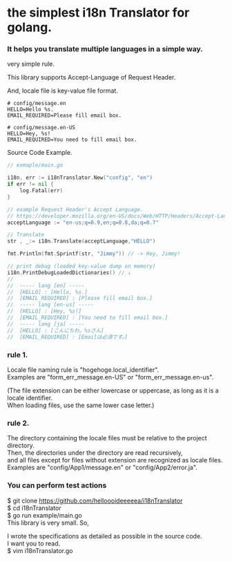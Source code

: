 # the simplest i18n Translator for golang.
### It helps you translate multiple languages in a simple way.
very simple rule.

This library supports Accept-Language of Request Header.

And, locale file is key-value file format.

```
# config/message.en
HELLO=Hello %s.  
EMAIL_REQUIRED=Please fill email box.
```
```
# config/message.en-US
HELLO=Hey, %s!
EMAIL_REQUIRED=You need to fill email box.
```

Source Code Example.
```go
// exmaple/main.go

i18n, err := i18nTranslator.New("config", "en")
if err != nil {
    log.Fatal(err)
}

// example Request Header's Accept Language. 
// https://developer.mozilla.org/en-US/docs/Web/HTTP/Headers/Accept-Language
acceptLanguage := "en-us;q=0.9,en;q=0.8,da;q=0.7"

// Translate
str , _:= i18n.Translate(acceptLanguage,"HELLO")

fmt.Println(fmt.Sprintf(str, "Jimmy")) // -> Hey, Jimmy!

// print debug (loaded key-value dump on memory)
i18n.PrintDebugLoadedDictionaries() // ↓
//
//  ----- lang [en] -----
//  [HELLO] : [Hello, %s.]
//  [EMAIL_REQUIRED] : [Please fill email box.]
//  ----- lang [en-us] -----
//  [HELLO] : [Hey, %s!]
//  [EMAIL_REQUIRED] : [You need to fill email box.]
//  ----- lang [ja] -----
//  [HELLO] : [こんにちわ。%sさん]
//  [EMAIL_REQUIRED] : [Emailは必須です。]

```

### rule 1.
Locale file naming rule is "hogehoge.local_identifier".  
Examples are "form_err_message.en-US" or "form_err_message.en-us".  

(The file extension can be either lowercase or uppercase, as long as it is a locale identifier.   
When loading files, use the same lower case letter.)

### rule 2.
The directory containing the locale files must be relative to the project directory.  
Then, the directories under the directory are read recursively,   
and all files except for files without extension are recognized as locale files.  
Examples are "config/App1/message.en" or "config/App2/error.ja".

### You can perform test actions
$ git clone https://github.com/helloooideeeeea/i18nTranslator  
$ cd i18nTranslator   
$ go run example/main.go   
This library is very small. So,  

I wrote the specifications as detailed as possible in the source code.   
I want you to read.    
$ vim i18nTranslator.go   

